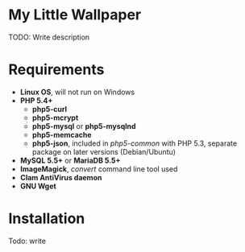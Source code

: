 # My Little Wallpaper

TODO: Write description

# Requirements

* **Linux OS**, will not run on Windows
* **PHP 5.4+**
	* **php5-curl**
	* **php5-mcrypt**
	* **php5-mysql** or **php5-mysqlnd**
	* **php5-memcache**
	* **php5-json**, included in *php5-common* with PHP 5.3, separate package on later versions (Debian/Ubuntu)
* **MySQL 5.5+** or **MariaDB 5.5+**
* **ImageMagick**, *convert* command line tool used
* **Clam AntiVirus daemon**
* **GNU Wget**

# Installation

Todo: write
